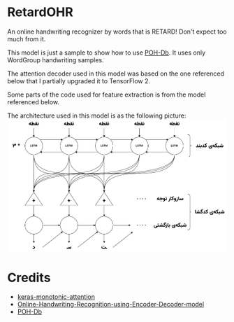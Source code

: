 # RetardOHR
An online handwriting recognizer by words that is RETARD! Don't expect too much from it.

This model is just a sample to show how to use [POH-Db](https://github.com/SLTLabAUT/POH-Db).
It uses only WordGroup handwriting samples.

The attention decoder used in this model was based on the one referenced below that I partially upgraded it to TensorFlow 2.

Some parts of the code used for feature extraction is from the model referenced below.

The architecture used in this model is as the following picture:
![model architecture](https://github.com/SSgumS/RetardOHR/blob/main/images/architecture.png)

# Credits
- [keras-monotonic-attention](https://github.com/asmekal/keras-monotonic-attention)
- [Online-Handwriting-Recognition-using-Encoder-Decoder-model](https://github.com/AbeerEisa/Online-Handwriting-Recognition-using-Encoder-Decoder-model)
- [POH-Db](https://github.com/SLTLabAUT/POH-Db)
